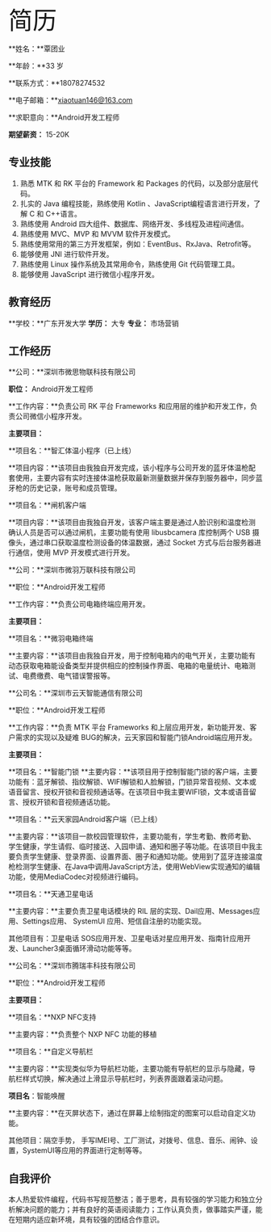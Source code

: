 <font size=7>简历</font>

**姓名：**覃团业

**年龄：**33 岁

**联系方式：**18078274532

**电子邮箱：**xiaotuan146@163.com

**求职意向：**Android开发工程师

**期望薪资：** 15-20K

## 专业技能

1. 熟悉 MTK 和 RK 平台的 Framework 和 Packages 的代码，以及部分底层代码。
2. 扎实的 Java 编程技能，熟练使用 Kotlin 、JavaScript编程语言进行开发，了解 C 和 C++语言。
3. 熟练使用 Android 四大组件、数据库、网络开发、多线程及进程间通信。
4. 熟练使用 MVC、MVP 和 MVVM 软件开发模式。
5. 熟练使用常用的第三方开发框架，例如：EventBus、RxJava、Retrofit等。
6. 能够使用 JNI 进行软件开发。
7. 熟练使用 Linux 操作系统及其常用命令，熟练使用 Git 代码管理工具。
8. 能够使用 JavaScript 进行微信小程序开发。



## 教育经历

**学校：**广东开发大学             **学历：** 大专               **专业：** 市场营销



## 工作经历



**公司：**深圳市微思物联科技有限公司

**职位：** Android开发工程师

**工作内容：**负责公司 RK 平台 Frameworks 和应用层的维护和开发工作，负责公司微信小程序开发。

**主要项目：**

**项目名：**智汇体温小程序（已上线）

**项目内容：**该项目由我独自开发完成，该小程序与公司开发的蓝牙体温枪配套使用，主要内容有实时连接体温枪获取最新测量数据并保存到服务器中，同步蓝牙枪的历史记录，账号和成员管理。



**项目名：**闸机客户端

**项目内容：**该项目由我独自开发，该客户端主要是通过人脸识别和温度检测确认人员是否可以通过闸机，主要功能有使用 libusbcamera 库控制两个 USB 摄像头，通过串口获取温度检测设备的体温数据，通过 Socket 方式与后台服务器进行通信，使用 MVP 开发模式进行开发。



**公司：**深圳市微羽万联科技有限公司

**职位：**Android开发工程师

**工作内容：**负责公司电箱终端应用开发。

**主要项目：**

**项目名：**微羽电箱终端

**主要内容：**该项目由我独自开发，用于控制电箱内的电气开关，主要功能有动态获取电箱能设备类型并提供相应的控制操作界面、电箱的电量统计、电箱测试、电费缴费、电气错误警报等。



**公司名：**深圳市云天智能通信有限公司

**职位：**Android开发工程师

**工作内容：**负责 MTK 平台 Frameworks 和上层应用开发，新功能开发、客户需求的实现以及疑难 BUG的解决，云天家园和智能门锁Android端应用开发。

**主要项目：**

**项目名：**智能门锁
**主要内容：**该项目用于控制智能门锁的客户端，主要功能有：蓝牙解锁、指纹解锁、WIFI解锁和人脸解锁，门锁异常音视频、文本或语音留言、授权开锁和音视频通话等。在该项目中我主要WIFI锁，文本或语音留言、授权开锁和音视频通话功能。



**项目名：**云天家园Android客户端（已上线）

**主要内容：**该项目一款校园管理软件，主要功能有，学生考勤、教师考勤、学生健康，学生请假、临时接送、入园申请、通知和圈子等功能。在该项目中我主要负责学生健康、登录界面、设置界面、圈子和通知功能。使用到了蓝牙连接温度枪检测学生健康、在Java中调用JavaScript方法，使用WebView实现通知的编辑功能，使用MediaCodec对视频进行编码。



**项目名：**天通卫星电话

**主要内容：**主要负责卫星电话模块的 RIL 层的实现、Dail应用、Messages应用、Settings应用、 SystemUI 应用、短信自注册的功能实现。



其他项目有：卫星电话 SOS应用开发、卫星电话对星应用开发、指南针应用开发、Launcher3桌面循环滑动功能等等。



**公司名：**深圳市腾瑞丰科技有限公司

**职位：**Android开发工程师

**主要项目：**

**项目名：**NXP NFC支持

**主要内容：**负责整个 NXP NFC 功能的移植



**项目名：**自定义导航栏

**主要内容：**实现类似华为导航栏功能，主要功能有导航栏的显示与隐藏，导航栏样式切换，解决通过上滑显示导航栏时，列表界面跟着滚动问题。



**项目名**：智能唤醒

**主要内容：**在灭屏状态下，通过在屏幕上绘制指定的图案可以启动自定义功能。



其他项目：隔空手势， 手写IMEI号、工厂测试，对拨号、信息、音乐、闹钟、设置，SystemUI等应用的界面进行定制等等。



## 自我评价

本人热爱软件编程，代码书写规范整洁；善于思考，具有较强的学习能力和独立分析解决问题的能力；并有良好的英语阅读能力；工作认真负责，做事踏实严谨，能在短期内适应新环境，具有较强的团结合作意识。

